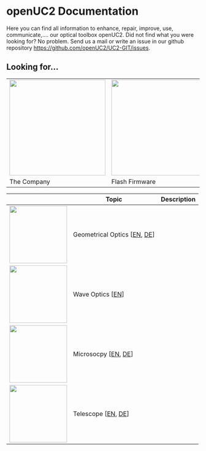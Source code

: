 # openUC2 Documentation

Here you can find all information to enhance, repair, improve, use, communicate,.... our optical toolbox openUC2. Did not find what you were looking for? No problem. Send us a mail or write an issue in our github repository https://github.com/openUC2/UC2-GIT/issues.

## Looking for...

|   |  |  |
|---|---|---|
| <a href="http://openuc2.com/"> <img src="/img/main/openuc2.png" width="250"/> </a> | <a href="https://youseetoo.github.io/"> <img src="/img/main/youseetoo.png" width="250"/> </a> |<a href="http://youseetoo.github.io/imswitch"> <img src="/img/main/youseetooimswitch.png" width="250"/> </a> |
| The Company  | Flash Firmware | ImSwitch Web GUI |


|   |  Topic |Description |
|---|---|---|
| <img src="/img/icons/icon_geometric.png"  width="150"/> | Geometrical Optics [[EN](./01_Toolboxes/01_DiscoveryCore/ENGLISH/01_core_intro.md), [DE](./01_Toolboxes/01_DiscoveryCore/GERMAN/01_core_intro.md)] ||
| <img src="/img/icons/icon_geometric.png"  width="150"/> | Wave Optics [[EN](./01_Toolboxes/03_DiscoveryInterferometer/01_interferometer_intro.md)] | |
| <img src="/img/icons/icon_microscopy.png"  width="150"/> | Microsocpy [[EN](./01_Toolboxes/01_DiscoveryCore/ENGLISH/04_core_microscope.md), [DE](./01_Toolboxes/01_DiscoveryCore/GERMAN/04_core_microscope.md)] | |
| <img src="/img/icons/icon_telescope.png"  width="150"/> | Telescope [[EN](./01_Toolboxes/01_DiscoveryCore/ENGLISH/03_core_telescope.md), [DE](./01_Toolboxes/01_DiscoveryCore/GERMAN/03_core_telescope.md)] | |

